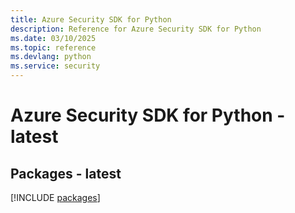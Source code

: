 ```yaml
---
title: Azure Security SDK for Python
description: Reference for Azure Security SDK for Python
ms.date: 03/10/2025
ms.topic: reference
ms.devlang: python
ms.service: security
---
```

# Azure Security SDK for Python - latest
## Packages - latest
[!INCLUDE [packages](security-index.md)]